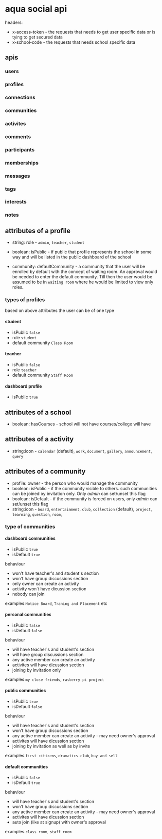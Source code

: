 # aqua social api

headers:

- x-access-token - the requests that needs to get user specific data or is tying to get secured data
- x-school-code - the requests that needs school specific data

## apis

### users

### profiles

### connections

### communities

### activites

### comments

### participants

### memberships

### messages

### tags

### interests

### notes

## attributes of a profile

- string: role - `admin`, `teacher`, `student`

- boolean: isPublic - if public that profile represents the school in some way and will be listed in the public dashboard of the school

- community: defaultCommunity - a community that the user will be enrolled by default with the concept of waiting room. An approval would be needed to enter the default community. Till then the user would be assumed to be in `waiting room` where he would be limited to view only roles.

### types of profiles

based on above attributes the user can be of one type

#### student

- isPublic `false`
- role `student`
- default community  `Class Room`

#### teacher

- isPublic `false`
- role `teacher`
- default community  `Staff Room`

#### dashboard profile

- isPublic `true`

## attributes of a school

- boolean: hasCourses - school will not have courses/college will have

## attributes of a activity

- string:icon - `calendar` (default), `work`, `document`, `gallery`, `announcement`, `query`

## attributes of a community

- profile: owner - the person who would manage the community
- boolean: isPublic - if the community visible to others. such communities can be joined by invitation only. Only _admin_ can set/unset this flag
- boolean: isDefault - if the community is forced on users, only _admin_ can set/unset this flag
- string:icon - `board`, `entertainment`, `club`, `collection` (default), `project`, `learning`, `question`, `room`,

### type of communities

#### dashboard communities

- isPublic `true`
- isDefault `true`

behaviour

- won't have teacher's and student's section
- won't have group discussions section
- only owner can create an activity
- activity won't have dicussion section
- nobody can join

examples `Notice Board`, `Traning and Placement` etc

#### personal communities

- isPublic `false`
- isDefault `false`

behaviour

- will have teacher's and student's section
- will have group discussions section
- any active member can create an activity
- activites will have dicussion section
- joining by invitation only

examples `my close friends`, `rasberry pi project`

#### public communities

- isPublic `true`
- isDefault `false`

behaviour

- will have teacher's and student's section
- won't have group discussions section
- any active member can create an activity - may need owner's approval
- activites will have dicussion section
- joining by invitation as well as by invite

examples `first citizens`, `dramatics club`, `buy and sell`

#### default communities

- isPublic `false`
- isDefault `true`

behaviour

- will have teacher's and student's section
- won't have group discussions section
- any active member can create an activity - may need owner's approval
- activites will have dicussion section
- auto join (like at signup) with owner's approval

examples `class room`, `staff room`